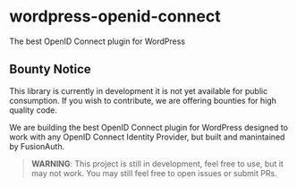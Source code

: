 # wordpress-openid-connect
The best OpenID Connect plugin for WordPress

## Bounty Notice
This library is currently in development it is not yet available for public consumption. If you wish to contribute, we are offering bounties for high quality code.

We are building the best OpenID Connect plugin for WordPress designed to work with any OpenID Connect Identity Provider, but built and manintained by FusionAuth. 

> **WARNING**: This project is still in development, feel free to use, but it may not work. You may still feel free to open issues or submit PRs. 
